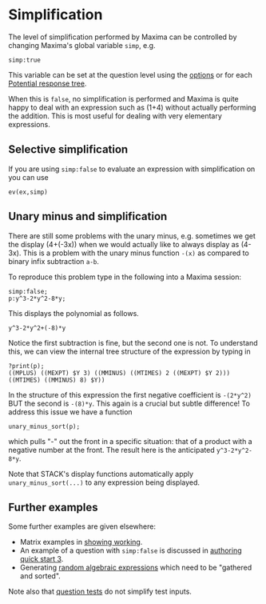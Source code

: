 # Simplification

The level of simplification performed by Maxima can be controlled by changing Maxima's global variable `simp`, e.g.

    simp:true

This variable can be set at the question level using the [options](../Authoring/Options.md) or for each [Potential response tree](../Authoring/Potential_response_trees.md).

When this is `false`, no simplification is performed and Maxima is quite happy to deal with an expression such as \(1+4\) without actually performing the addition.
This is most useful for dealing with very elementary expressions.

## Selective simplification

If you are using `simp:false` to evaluate an expression with simplification on you can use

    ev(ex,simp)

## Unary minus and simplification

There are still some problems with the unary minus, e.g. sometimes we get the display \(4+(-3x)\) when we would actually like to always display as \(4-3x\).  This is a problem with the unary minus function `-(x)` as compared to binary infix subtraction `a-b`.

To reproduce this problem type in the following into a Maxima session:

    simp:false;
    p:y^3-2*y^2-8*y;

This displays the polynomial as follows.

    y^3-2*y^2+(-8)*y

Notice the first subtraction is fine, but the second one is not.  To understand this, we can view the internal tree structure of the expression by typing in

    ?print(p);
    ((MPLUS) ((MEXPT) $Y 3) ((MMINUS) ((MTIMES) 2 ((MEXPT) $Y 2))) ((MTIMES) ((MMINUS) 8) $Y))
   
In the structure of this expression the first negative coefficient is `-(2*y^2)` BUT the second is `-(8)*y`.   This again is a crucial but subtle difference!  To address this issue we have a function
   
    unary_minus_sort(p);

which pulls "-" out the front in a specific situation: that of a product with a negative number at the front.  The result here is the anticipated `y^3-2*y^2-8*y`.

Note that STACK's display functions automatically apply `unary_minus_sort(...)` to any expression being displayed. 

## Further examples

Some further examples are given elsewhere:

* Matrix examples in [showing working](Matrix.md#Showing_working).
* An example of a question with `simp:false` is discussed in [authoring quick start 3](../Authoring/Authoring_quick_start_3.md).
* Generating [random algebraic expressions](Random.md) which need to be "gathered and sorted".

Note also that [question tests](../Authoring/Testing.md#Simplification) do not simplify test inputs.
